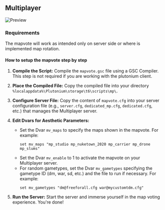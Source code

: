 ## Multiplayer

![Preview](https://pbs.twimg.com/media/FN-E1BcXwAsWQS4?format=jpg&name=large)

### Requirements

The mapvote will work as intended only on server side or where is implemented map rotation. 

#### How to setup the mapvote step by step 

1. **Compile the Script:**
   Compile the `mapvote.gsc` file using a GSC Compiler. This step is not required if you are working with the plutonium client.

2. **Place the Compiled File:**
   Copy the compiled file into your directory `%localappdata%\Plutonium\storage\t6\scripts\mp\`.

3. **Configure Server File:**
   Copy the content of `mapvote.cfg` into your server configuration file (e.g., `server.cfg`, `dedicated_mp.cfg`, `dedicated.cfg`, etc.) that manages the Multiplayer server.

4. **Edit Dvars for Aesthetic Parameters:**
   - Set the Dvar `mv_maps` to specify the maps shown in the mapvote. For example:
     ```
     set mv_maps "mp_studio mp_nuketown_2020 mp_carrier mp_drone mp_slums"
     ```
   - Set the Dvar `mv_enable` to 1 to activate the mapvote on your Multiplayer server.
   - For random gametypes, set the Dvar `mv_gametypes` specifying the gametype ID (dm, war, sd, etc.) and the file to run if necessary. For example:
     ```
     set mv_gametypes "dm@freeforall.cfg war@mycustomtdm.cfg"
     ```

5. **Run the Server:**
   Start the server and immerse yourself in the map voting experience. You're done!